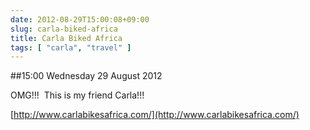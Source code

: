 ```yaml
---
date: 2012-08-29T15:00:08+09:00
slug: carla-biked-africa
title: Carla Biked Africa
tags: [ "carla", "travel" ]
---
```


##15:00 Wednesday 29 August 2012

OMG!!!  This is my friend Carla!!!

[http://www.carlabikesafrica.com/](http://www.carlabikesafrica.com/)
